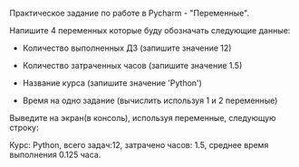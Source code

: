 Практическое задание по работе в Pycharm - "Переменные".

Напишите 4 переменных которые буду обозначать следующие данные:

- Количество выполненных ДЗ (запишите значение 12) 

- Количество затраченных часов (запишите значение 1.5) 

- Название курса (запишите значение 'Python') 

- Время на одно задание (вычислить используя 1 и 2 переменные) 


Выведите на экран(в консоль), используя переменные, следующую строку:

Курс: Python, всего задач:12, затрачено часов: 1.5, среднее время выполнения 0.125 часа.
